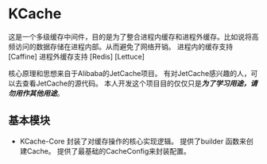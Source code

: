 # KCache

这是一个多级缓存中间件，目的是为了整合进程内缓存和进程外缓存。比如说将高频访问的数据存储在进程内部。从而避免了网络开销。
进程内的缓存支持 [Caffine]
进程外缓存支持 [Redis] [Lettuce]

核心原理和思想来自于Alibaba的JetCache项目。
有对JetCache感兴趣的人，可以去查看JetCache的源代码。
本人开发这个项目目的仅仅只是***为了学习用途，请勿用作其他用途***。

## 基本模块

   * KCache-Core
        封装了对缓存操作的核心实现逻辑。
        提供了builder 函数来创建Cache。
        提供了最基础的CacheConfig来封装配置。
      
                

